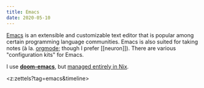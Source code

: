 ```yaml
---
title: Emacs
date: 2020-05-10
---
```


[Emacs](https://www.gnu.org/software/emacs/) is an extensible and customizable
text editor that is popular among certain programming language communities.
Emacs is also suited for taking notes (à la. [orgmode](https://orgmode.org/);
though I prefer [[neuron]]). There are various "configuration kits" for Emacs. 

I use [**doom-emacs**](https://github.com/hlissner/doom-emacs), but [managed entirely in Nix](https://github.com/srid/nix-config/tree/master/nix/emacs).

<z:zettels?tag=emacs&timeline>
